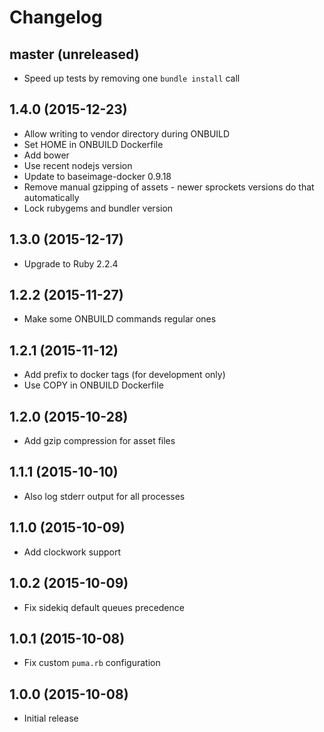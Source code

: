 # Changelog

## master (unreleased)

- Speed up tests by removing one `bundle install` call

## 1.4.0 (2015-12-23)

- Allow writing to vendor directory during ONBUILD
- Set HOME in ONBUILD Dockerfile
- Add bower
- Use recent nodejs version
- Update to baseimage-docker 0.9.18
- Remove manual gzipping of assets - newer sprockets versions do that automatically
- Lock rubygems and bundler version

## 1.3.0 (2015-12-17)

- Upgrade to Ruby 2.2.4

## 1.2.2 (2015-11-27)

- Make some ONBUILD commands regular ones

## 1.2.1 (2015-11-12)

- Add prefix to docker tags (for development only)
- Use COPY in ONBUILD Dockerfile

## 1.2.0 (2015-10-28)

- Add gzip compression for asset files

## 1.1.1 (2015-10-10)

- Also log stderr output for all processes

## 1.1.0 (2015-10-09)

- Add clockwork support

## 1.0.2 (2015-10-09)

- Fix sidekiq default queues precedence

## 1.0.1 (2015-10-08)

- Fix custom `puma.rb` configuration

## 1.0.0 (2015-10-08)

- Initial release
